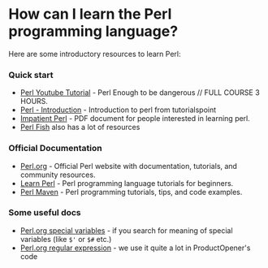 # How can I learn the Perl programming language?

Here are some introductory resources to learn Perl:

### Quick start

- [Perl Youtube Tutorial](https://www.youtube.com/watch?v=c0k9ieKky7Q) - Perl Enough to be dangerous // FULL COURSE 3 HOURS.
- [Perl - Introduction](https://www.tutorialspoint.com/perl/perl_quick_guide.htm) - Introduction to perl from tutorialspoint
- [Impatient Perl](https://blob.perl.org/books/impatient-perl/iperl.pdf) - PDF document for people interested in learning perl.
- [Perl Fish](https://perl.fish/learn) also has a lot of resources

### Official Documentation

- [Perl.org](https://www.perl.org/) - Official Perl website with documentation, tutorials, and community resources.
- [Learn Perl](https://learn.perl.org/) - Perl programming language tutorials for beginners.
- [Perl Maven](https://perlmaven.com/) - Perl programming tutorials, tips, and code examples.

### Some useful docs

- [Perl.org special variables](https://perldoc.perl.org/variables/) - if you search for meaning of special variables (like `$'` or `$#` etc.)
- [Perl.org regular expression](https://perldoc.perl.org/perlre) - we use it quite a lot in ProductOpener's code
